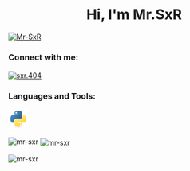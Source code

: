 <h1 align="center">Hi, I'm Mr.SxR</h1>

<p align="left"> <a href="https://github.com/ryo-ma/github-profile-trophy"><img src="https://github-profile-trophy.vercel.app/?username=mr-sxr" alt="Mr-SxR" /></a> </p>

<h3 align="left">Connect with me:</h3>
<p align="left">
<a href="https://fb.com/sxr.404" target="blank"><img align="center" src="https://raw.githubusercontent.com/rahuldkjain/github-profile-readme-generator/master/src/images/icons/Social/facebook.svg" alt="sxr.404" height="30" width="40" /></a>
</p>

<h3 align="left">Languages and Tools:</h3>
<p align="left"> <a href="https://www.python.org" target="_blank" rel="noreferrer"> <img src="https://raw.githubusercontent.com/devicons/devicon/master/icons/python/python-original.svg" alt="python" width="40" height="40"/> </a> </p>

<p><img align="left" src="https://github-readme-stats.vercel.app/api/top-langs?username=mr-sxr&show_icons=true&locale=en&layout=compact" alt="mr-sxr" /></p>

<p>&nbsp;<img align="center" src="https://github-readme-stats.vercel.app/api?username=mr-sxr&show_icons=true&locale=en" alt="mr-sxr" /></p>

<p><img align="center" src="https://github-readme-streak-stats.herokuapp.com/?user=mr-sxr&" alt="mr-sxr" /></p>
